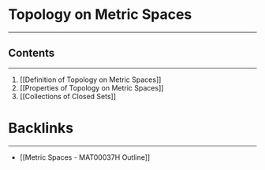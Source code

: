 # Topology on Metric Spaces
---

## Contents
---
1. [[Definition of Topology on Metric Spaces]]
2. [[Properties of Topology on Metric Spaces]]
3. [[Collections of Closed Sets]]
# Backlinks
---
- [[Metric Spaces - MAT00037H Outline]]